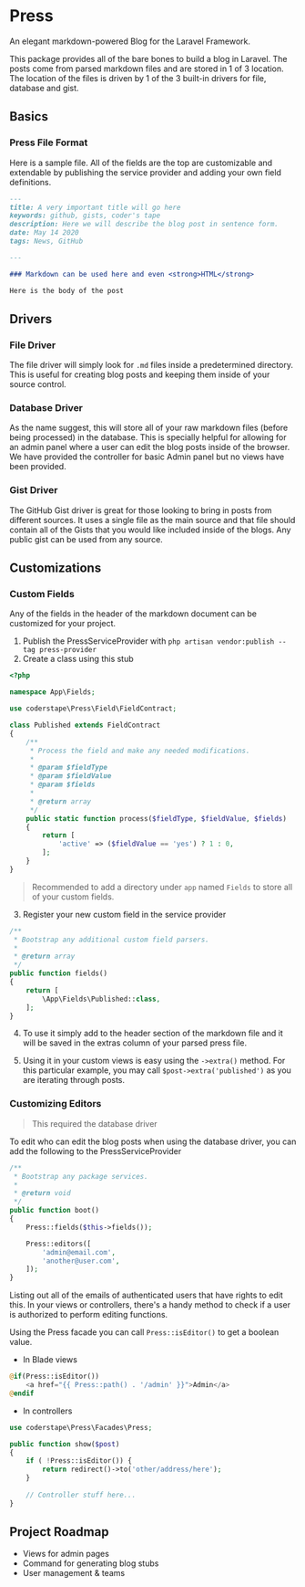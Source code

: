 # Press
An elegant markdown-powered Blog for the Laravel Framework.

This package provides all of the bare bones to build a blog in Laravel. The posts come from parsed markdown files and are stored in 1 of 3 location. The location of the files is driven by 1 of the 3 built-in drivers for file, database and gist.

## Basics

### Press File Format

Here is a sample file. All of the fields are the top are customizable and extendable by publishing the service provider and adding your own field definitions.

~~~markdown
---
title: A very important title will go here 
keywords: github, gists, coder's tape
description: Here we will describe the blog post in sentence form.
date: May 14 2020
tags: News, GitHub

---

### Markdown can be used here and even <strong>HTML</strong>

Here is the body of the post
~~~

## Drivers

### File Driver

The file driver will simply look for `.md` files inside a predetermined directory. This is useful for creating blog posts and keeping them inside of your source control.

### Database Driver

As the name suggest, this will store all of your raw markdown files (before being processed) in the database. This is specially helpful for allowing for an admin panel where a user can edit the blog posts inside of the browser. We have provided the controller for basic Admin panel but no views have been provided.

### Gist Driver

The GitHub Gist driver is great for those looking to bring in posts from different sources. It uses a single file as the main source and that file should contain all of the Gists that you would like included inside of the blogs. Any public gist can be used from any source.

## Customizations

### Custom Fields

Any of the fields in the header of the markdown document can be customized for your project.

1. Publish the PressServiceProvider with `php artisan vendor:publish --tag press-provider`
2. Create a class using this stub

~~~php
<?php

namespace App\Fields;

use coderstape\Press\Field\FieldContract;

class Published extends FieldContract
{
    /**
     * Process the field and make any needed modifications.
     *
     * @param $fieldType
     * @param $fieldValue
     * @param $fields
     *
     * @return array
     */
    public static function process($fieldType, $fieldValue, $fields)
    {
        return [
            'active' => ($fieldValue == 'yes') ? 1 : 0,
        ];
    }
}
~~~

> Recommended to add a directory under `app` named `Fields` to store all of your custom fields.

3. Register your new custom field in the service provider

~~~php
/**
 * Bootstrap any additional custom field parsers.
 *
 * @return array
 */
public function fields()
{
    return [
        \App\Fields\Published::class,
    ];
}
~~~

4. To use it simply add to the header section of the markdown file and it will be saved in the extras column of your parsed press file.

5. Using it in your custom views is easy using the `->extra()` method. For this particular example, you may call `$post->extra('published')` as you are iterating through posts.

### Customizing Editors

> This required the database driver

To edit who can edit the blog posts when using the database driver, you can add the following to the PressServiceProvider

~~~php
/**
 * Bootstrap any package services.
 *
 * @return void
 */
public function boot()
{
    Press::fields($this->fields());

    Press::editors([
        'admin@email.com',
        'another@user.com',
    ]);
}
~~~

Listing out all of the emails of authenticated users that have rights to edit this. In your views or controllers, there's a handy method to check if a user is authorized to perform editing functions.

Using the Press facade you can call `Press::isEditor()` to get a boolean value.

+ In Blade views

~~~php
@if(Press::isEditor())
    <a href="{{ Press::path() . '/admin' }}">Admin</a>
@endif
~~~

+ In controllers

~~~php
use coderstape\Press\Facades\Press;

public function show($post)
{
    if ( !Press::isEditor()) {
        return redirect()->to('other/address/here');
    }
    
    // Controller stuff here...
}
~~~

## Project Roadmap

+ Views for admin pages
+ Command for generating blog stubs
+ User management & teams
